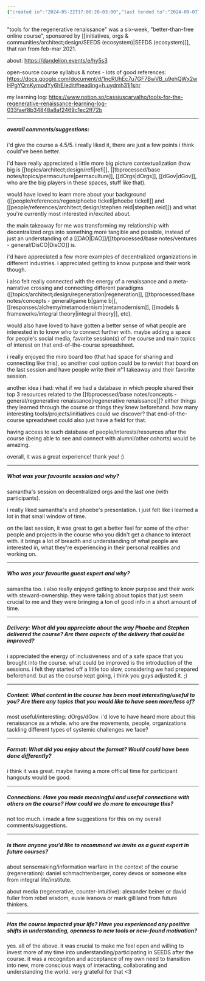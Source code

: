 ```yaml
---
{"created in":"2024-05-22T17:08:20-03:00","last tended to":"2024-09-07T20:50:45-03:00","tags":["regeneration","review","🌳","ReFi","course"],"dg-publish":true,"aliases":["tools for the regenerative renaissance"],"permalink":"/010-notes-from-courses-events-and-chats/2021-02-tools-for-the-regenerative-renaissance-course-review/","dgPassFrontmatter":true,"created":"2024-05-22T17:08:20.294-03:00","updated":"2024-09-07T20:50:48.602-03:00"}
---
```


"tools for the regenerative renaissance" was a six-week, "better-than-free online course", sponsored by [[initiatives, orgs & communities/architect;design/SEEDS (ecosystem)\|SEEDS (ecosystem)]], that ran from feb-mar 2021.

about: https://dandelion.events/e/hy5s3

open-source course syllabus & notes - lots of good references: https://docs.google.com/document/d/1ncRUhEc7u7GF7BwVB_u9ehQWx2wHPgYQmKymodYy6hE/edit#heading=h.uydmh31j1shr

my learning log: https://www.notion.so/cassiuscarvalho/tools-for-the-regenerative-renaissance-learning-log-033faef8b34848a8af2469c1ec2ff72b

---
##### overall comments/suggestions:

i'd give the course a 4.5/5. i really liked it, there are just a few points i think could've been better.

i'd have really appreciated a little more big picture contextualization (how big is [[topics/architect;design/refi\|refi]], [[tbprocessed/base notes/topics/permaculture\|permaculture]], [[dOrgs\|dOrgs]], [[dGov\|dGov]], who are the big players in these spaces, stuff like that).

would have loved to learn more about your background ([[people/references/regen/phoebe tickell\|phoebe tickell]] and [[people/references/architect;design/stephen reid\|stephen reid]]) and what you're currently most interested in/excited about.

the main takeaway for me was transforming my relationship with decentralized orgs into something more tangible and possible, instead of just an understanding of a [[DAO\|DAO]]/[[tbprocessed/base notes/ventures - general/DisCO\|DisCO]] is.

i'd have appreciated a few more examples of decentralized organizations in different industries. i appreciated getting to know purpose and their work though.

i also felt really connected with the energy of a renaissance and a meta-narrative crossing and connecting different paradigms ([[topics/architect;design/regeneration\|regeneration]], [[tbprocessed/base notes/concepts - general/game b\|game b]], [[responses/alchemy/metamodernism\|metamodernism]], [[models & frameworks/integral theory\|integral theory]], etc).

would also have loved to have gotten a better sense of what people are interested in to know who to connect further with. maybe adding a space for people's social media, favorite session(s) of the course and main topics of interest on that end-of-the-course spreadsheet.

i really enjoyed the miro board too (that had space for sharing and connecting like this), so another cool option could be to revisit that board on the last session and have people write their n°1 takeaway and their favorite session.

another idea i had: what if we had a database in which people shared their top 3 resources related to the [[tbprocessed/base notes/concepts - general/regenerative renaissance\|regenerative renaissance]]? either things they learned through the course or things they knew beforehand. how many interesting tools/projects/initiatives could we discover?
that end-of-the-course spreadsheet could also just have a field for that.

having access to such database of people/interests/resources after the course (being able to see and connect with alumni/other cohorts) would be amazing.

overall, it was a great experience! thank you! :)

---

##### What was your favourite session and why?

samantha's session on decentralized orgs and the last one (with participants).

i really liked samantha's and phoebe's presentation. i just felt like i learned a lot in that small window of time.

on the last session, it was great to get a better feel for some of the other people and projects in the course who you didn't get a chance to interact with. it brings a lot of breadth and understanding of what people are interested in, what they're experiencing in their personal realities and working on.

---

##### Who was your favourite guest expert and why?

samantha too. i also really enjoyed getting to know purpose and their work with steward-ownership. they were talking about topics that just seem crucial to me and they were bringing a ton of good info in a short amount of time.

---

##### Delivery: What did you appreciate about the way Phoebe and Stephen delivered the course? Are there aspects of the delivery that could be improved?

i appreciated the energy of inclusiveness and of a safe space that you brought into the course. what could be improved is the introduction of the sessions. i felt they started off a little too slow, considering we had prepared beforehand. but as the course kept going, i think you guys adjusted it. ;)

---

##### Content: What content in the course has been most interesting/useful to you? Are there any topics that you would like to have seen more/less of?

most useful/interesting: dOrgs/dGov.
i'd love to have heard more about this renaissance as a whole. who are the movements, people, organizations tackling different types of systemic challenges we face?

---

##### Format: What did you enjoy about the format? Would could have been done differently?

i think it was great. maybe having a more official time for participant hangouts would be good.

---

##### Connections: Have you made meaningful and useful connections with others on the course? How could we do more to encourage this?

not too much. i made a few suggestions for this on my overall comments/suggestions.

---

##### Is there anyone you'd like to recommend we invite as a guest expert in future courses?

about sensemaking/information warfare in the context of the course (regeneration): daniel schmachtenberger, corey devos or someone else from integral life/institute.

about media (regenerative, counter-intuitive): alexander beiner or david fuller from rebel wisdom, euvie ivanova or mark gilliland from future thinkers.

---

##### Has the course impacted your life? Have you experienced any positive shifts in understanding, openness to new tools or new-found motivation?

yes. all of the above. it was crucial to make me feel open and willing to invest more of my time into understanding/participating in SEEDS after the course. it was a recogniton and acceptance of my own need to transition into new, more conscious ways of interacting, collaborating and understanding the world. very grateful for that <3


